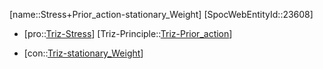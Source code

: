 ﻿---
type: TrizContradiction
aliases:
- Stress+Prior_action-stationary_Weight
license: CC BY-SA 4.0
copyright: https://github.com/SpocWeb
IsDeleted: false
IsReadOnly: false
Confidential: public
tags: 
- Triz/Contradiction
---
[name::Stress+Prior_action-stationary_Weight]
[SpocWebEntityId::23608]
+ [pro::[Triz-Stress](tech/Triz/Parameter/Triz-Stress.md)]
[Triz-Principle::[Triz-Prior_action](tech/Triz/Principle/Triz-Prior_action.md)]
- [con::[Triz-stationary_Weight](tech/Triz/Parameter/Triz-stationary_Weight.md)]

